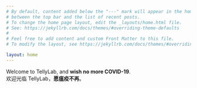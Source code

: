 ```yaml
---
# By default, content added below the "---" mark will appear in the home page
# between the top bar and the list of recent posts.
# To change the home page layout, edit the _layouts/home.html file.
# See: https://jekyllrb.com/docs/themes/#overriding-theme-defaults
#
# Feel free to add content and custom Front Matter to this file.
# To modify the layout, see https://jekyllrb.com/docs/themes/#overriding-theme-defaults

layout: home
---
```


Welcome to TellyLab, and **wish no more COVID-19**.  
欢迎光临 TellyLab，**愿瘟疫不再**。

<script src="https://ajax.aspnetcdn.com/ajax/jQuery/jquery-3.4.1.min.js"></script>
<script>$(function(){$("#includedContent").load("/assets/today/"+new Date().getDay());});</script>
<div id="includedContent"></div>
